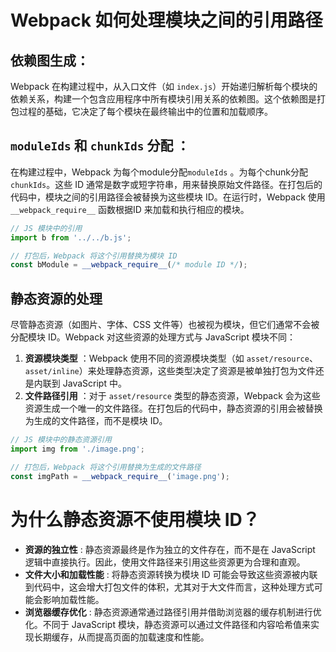 # Webpack 如何处理模块之间的引用路径

## **依赖图生成**：

Webpack 在构建过程中，从入口文件（如 `index.js`）开始递归解析每个模块的依赖关系，构建一个包含应用程序中所有模块引用关系的依赖图。这个依赖图是打包过程的基础，它决定了每个模块在最终输出中的位置和加载顺序。

## **`moduleIds` 和 `chunkIds` 分配** ：

在构建过程中，Webpack 为每个module分配`moduleIds` 。为每个chunk分配`chunkIds`。这些 ID 通常是数字或短字符串，用来替换原始文件路径。在打包后的代码中，模块之间的引用路径会被替换为这些模块 ID。在运行时，Webpack 使用 `__webpack_require__` 函数根据ID 来加载和执行相应的模块。

```js
// JS 模块中的引用
import b from '../../b.js';

// 打包后，Webpack 将这个引用替换为模块 ID
const bModule = __webpack_require__(/* module ID */);

```

## **静态资源的处理**

尽管静态资源（如图片、字体、CSS 文件等）也被视为模块，但它们通常不会被分配模块 ID。Webpack 对这些资源的处理方式与 JavaScript 模块不同：

1. **资源模块类型** ：Webpack 使用不同的资源模块类型（如 `asset/resource`、`asset/inline`）来处理静态资源，这些类型决定了资源是被单独打包为文件还是内联到 JavaScript 中。
2. **文件路径引用** ：对于 `asset/resource` 类型的静态资源，Webpack 会为这些资源生成一个唯一的文件路径。在打包后的代码中，静态资源的引用会被替换为生成的文件路径，而不是模块 ID。

```js
// JS 模块中的静态资源引用
import img from './image.png';

// 打包后，Webpack 将这个引用替换为生成的文件路径
const imgPath = __webpack_require__('image.png');

```

# **为什么静态资源不使用模块 ID？**

* **资源的独立性** : 静态资源最终是作为独立的文件存在，而不是在 JavaScript 逻辑中直接执行。因此，使用文件路径来引用这些资源更为合理和直观。
* **文件大小和加载性能** : 将静态资源转换为模块 ID 可能会导致这些资源被内联到代码中，这会增大打包文件的体积，尤其对于大文件而言，这种处理方式可能会影响加载性能。
* **浏览器缓存优化** : 静态资源通常通过路径引用并借助浏览器的缓存机制进行优化。不同于 JavaScript 模块，静态资源可以通过文件路径和内容哈希值来实现长期缓存，从而提高页面的加载速度和性能。
